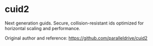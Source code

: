 # cuid2
Next generation guids. Secure, collision-resistant ids optimized for horizontal scaling and performance.


Original author and reference: https://github.com/paralleldrive/cuid2



